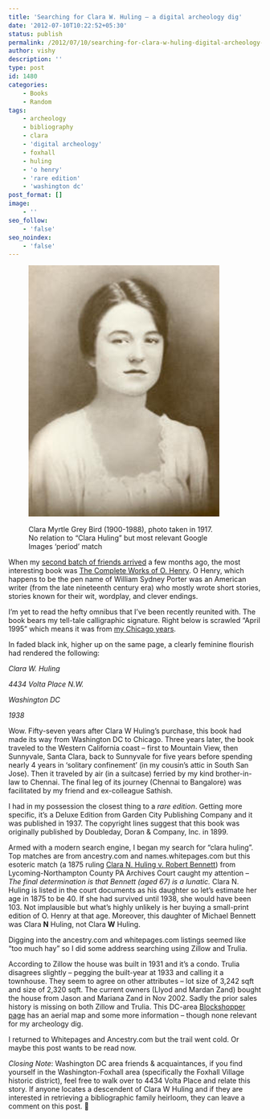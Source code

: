 ```yaml
---
title: 'Searching for Clara W. Huling – a digital archeology dig'
date: '2012-07-10T10:22:52+05:30'
status: publish
permalink: /2012/07/10/searching-for-clara-w-huling-digital-archeology-dig
author: vishy
description: ''
type: post
id: 1480
categories: 
    - Books
    - Random
tags:
    - archeology
    - bibliography
    - clara
    - 'digital archeology'
    - foxhall
    - huling
    - 'o henry'
    - 'rare edition'
    - 'washington dc'
post_format: []
image:
    - ''
seo_follow:
    - 'false'
seo_noindex:
    - 'false'
---
```

<figure aria-describedby="caption-attachment-1858" class="wp-caption alignleft" id="attachment_1858" style="width: 380px">

[![](../../../../uploads/2012/06/clara_myrtle_grey_1917_linton-research-fund.jpg "clara_myrtle_grey_1917_linton-research-fund")](http://www.ulaar.com/wp-content/uploads/2012/06/clara_myrtle_grey_1917_linton-research-fund.jpg)<figcaption class="wp-caption-text" id="caption-attachment-1858">Clara Myrtle Grey Bird (1900-1988), photo taken in 1917. No relation to “Clara Huling” but most relevant Google Images ‘period’ match</figcaption></figure>

When my [second batch of friends arrived](http://www.ulaar.com/2012/05/20/second-batch-of-friends-arrived-a-few-months-ago/) a few months ago, the most interesting book was [The Complete Works of O. Henry](http://www.goodreads.com/book/show/31624.The_Complete_Works_of_O_Henry). O Henry, which happens to be the pen name of William Sydney Porter was an American writer (from the late nineteenth century era) who mostly wrote short stories, stories known for their wit, wordplay, and clever endings.

I’m yet to read the hefty omnibus that I’ve been recently reunited with. The book bears my tell-tale calligraphic signature. Right below is scrawled “April 1995” which means it was from [my Chicago years](http://www.ulaar.com/2008/11/11/memories-of-an-american-life-4-years-in-chicago/).

In faded black ink, higher up on the same page, a clearly feminine flourish had rendered the following:

*Clara W. Huling*

*4434 Volta Place N.W.*

*Washington DC*

*1938*

 Wow. Fifty-seven years after Clara W Huling’s purchase, this book had made its way from Washington DC to Chicago. Three years later, the book traveled to the Western California coast – first to Mountain View, then Sunnyvale, Santa Clara, back to Sunnyvale for five years before spending nearly 4 years in ‘solitary confinement’ (in my cousin’s attic in South San Jose). Then it traveled by air (in a suitcase) ferried by my kind brother-in-law to Chennai. The final leg of its journey (Chennai to Bangalore) was facilitated by my friend and ex-colleague Sathish.

I had in my possession the closest thing to a *rare edition*. Getting more specific, it’s a Deluxe Edition from Garden City Publishing Company and it was published in 1937. The copyright lines suggest that this book was originally published by Doubleday, Doran &amp; Company, Inc. in 1899.

Armed with a modern search engine, I began my search for “clara huling”. Top matches are from ancestry.com and names.whitepages.com but this esoteric match (a 1875 ruling [Clara N. Huling v. Robert Bennett](http://files.usgwarchives.net/pa/lycoming/court/bennett-huling1875.txt)) from Lycoming-Northampton County PA Archives Court caught my attention – *The final determination is that Bennett (aged 67) is a lunatic.* Clara N. Huling is listed in the court documents as his daughter so let’s estimate her age in 1875 to be 40. If she had survived until 1938, she would have been 103. Not implausible but what’s highly unlikely is her buying a small-print edition of O. Henry at that age. Moreover, this daughter of Michael Bennett was Clara **N** Huling, not Clara **W** Huling.

Digging into the ancestry.com and whitepages.com listings seemed like “too much hay” so I did some address searching using Zillow and Trulia.

According to Zillow the house was built in 1931 and it’s a condo. Trulia disagrees slightly – pegging the built-year at 1933 and calling it a townhouse. They seem to agree on other attributes – lot size of 3,242 sqft and size of 2,320 sqft. The current owners (Llyod and Mardan Zand) bought the house from Jason and Mariana Zand in Nov 2002. Sadly the prior sales history is missing on both Zillow and Trulia. This DC-area [Blockshopper page](http://dc.blockshopper.com/property/13530069/4434_volta_place_nw) has an aerial map and some more information – though none relevant for my archeology dig.

I returned to Whitepages and Ancestry.com but the trail went cold. Or maybe this post wants to be read now.

*Closing Note*: Washington DC area friends &amp; acquaintances, if you find yourself in the Washington-Foxhall area (specifically the Foxhall Village historic district), feel free to walk over to 4434 Volta Place and relate this story. If anyone locates a descendent of Clara W Huling and if they are interested in retrieving a bibliographic family heirloom, they can leave a comment on this post. 🙂